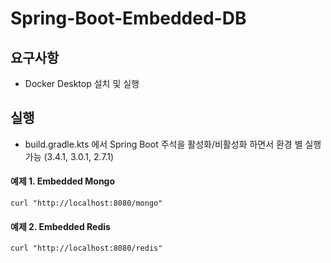 # Spring-Boot-Embedded-DB

## 요구사항

- Docker Desktop 설치 및 실행

## 실행

- build.gradle.kts 에서 Spring Boot 주석을 활성화/비활성화 하면서 환경 별 실행가능 (3.4.1, 3.0.1, 2.7.1)

#### 예제 1. Embedded Mongo

```curl
curl "http://localhost:8080/mongo"
```

#### 예제 2. Embedded Redis

```curl
curl "http://localhost:8080/redis"
```